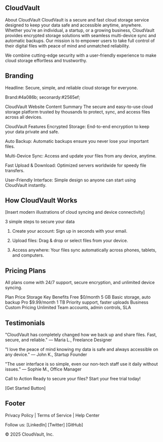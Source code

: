 ## CloudVault

About CloudVault
CloudVault is a secure and fast cloud storage service designed to keep your data safe and accessible anytime, anywhere. Whether you're an individual, a startup, or a growing business, CloudVault provides encrypted storage solutions with seamless multi-device sync and automatic backups. Our mission is to empower users to take full control of their digital files with peace of mind and unmatched reliability.

We combine cutting-edge security with a user-friendly experience to make cloud storage effortless and trustworthy.

## Branding

Headline: Secure, simple, and reliable cloud storage for everyone.

Brand:#4a086b;
seconardy:#2565ef;

CloudVault Website Content
Summary
The secure and easy-to-use cloud storage platform trusted by thousands to protect, sync, and access files across all devices.

CloudVault Features
Encrypted Storage: End-to-end encryption to keep your data private and safe.

Auto Backup: Automatic backups ensure you never lose your important files.

Multi-Device Sync: Access and update your files from any device, anytime.

Fast Upload & Download: Optimized servers worldwide for speedy file transfers.

User-Friendly Interface: Simple design so anyone can start using CloudVault instantly.

## How CloudVault Works

[Insert modern illustrations of cloud syncing and device connectivity]

3 simple steps to secure your data

1. Create your account: Sign up in seconds with your email.

2. Upload files: Drag & drop or select files from your device.

3. Access anywhere: Your files sync automatically across phones, tablets, and computers.

## Pricing Plans

All plans come with 24/7 support, secure encryption, and unlimited device syncing.

Plan Price Storage Key Benefits
Free $0/month 5 GB Basic storage, auto backup
Pro $9.99/month 1 TB Priority support, faster uploads
Business Custom Pricing Unlimited Team accounts, admin controls, SLA

## Testimonials

"CloudVault has completely changed how we back up and share files. Fast, secure, and reliable."
— Maria L., Freelance Designer

"I love the peace of mind knowing my data is safe and always accessible on any device."
— John K., Startup Founder

"The user interface is so simple, even our non-tech staff use it daily without issues."
— Sophie M., Office Manager

Call to Action
Ready to secure your files? Start your free trial today!

[Get Started Button]

## Footer

Privacy Policy | Terms of Service | Help Center

Follow us: [LinkedIn] [Twitter] [GitHub]

© 2025 CloudVault, Inc.
